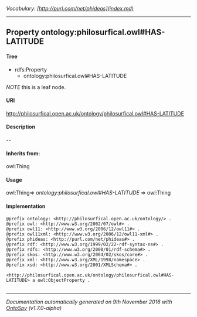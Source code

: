 _Vocabulary: [http://purl.com/net/phideas](index.md)_ 

---	
	




    


## Property ontology:philosurfical.owl#HAS-LATITUDE


#### Tree

* rdfs:Property
    * ontology:philosurfical.owl#HAS-LATITUDE





*NOTE* this is a leaf node.


#### URI
http://philosurfical.open.ac.uk/ontology/philosurfical.owl#HAS-LATITUDE

#### Description
--


#### Inherits from:
owl:Thing



#### Usage
owl:Thing=&gt;&nbsp;_ontology:philosurfical.owl#HAS-LATITUDE_&nbsp;=&gt;&nbsp;owl:Thing

#### Implementation
```
@prefix ontology: <http://philosurfical.open.ac.uk/ontology/> .
@prefix owl: <http://www.w3.org/2002/07/owl#> .
@prefix owl11: <http://www.w3.org/2006/12/owl11#> .
@prefix owl11xml: <http://www.w3.org/2006/12/owl11-xml#> .
@prefix phideas: <http://purl.com/net/phideas#> .
@prefix rdf: <http://www.w3.org/1999/02/22-rdf-syntax-ns#> .
@prefix rdfs: <http://www.w3.org/2000/01/rdf-schema#> .
@prefix skos: <http://www.w3.org/2004/02/skos/core#> .
@prefix xml: <http://www.w3.org/XML/1998/namespace> .
@prefix xsd: <http://www.w3.org/2001/XMLSchema#> .

<http://philosurfical.open.ac.uk/ontology/philosurfical.owl#HAS-LATITUDE> a owl:ObjectProperty .


```










---

_Documentation automatically generated on 9th November 2016 with [OntoSpy](http://ontospy.readthedocs.org/ "Open") (v1.7.0-alpha)_